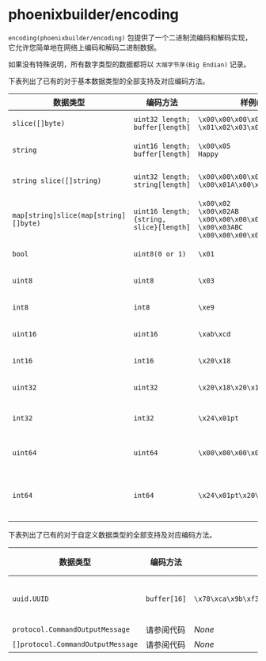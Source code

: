 # phoenixbuilder/encoding
`encoding(phoenixbuilder/encoding)` 包提供了一个二进制流编码和解码实现，它允许您简单地在网络上编码和解码二进制数据。

如果没有特殊说明，所有数字类型的数据都将以 `大端字节序(Big Endian)` 记录。

下表列出了已有的对于基本数据类型的全部支持及对应编码方法。

| 数据类型                              | 编码方法                                 | 样例(二进制形式)                                                                                                    | 样例(可读形式)                        | 备注                                                                   |
| ------------------------------------- | ---------------------------------------- | ------------------------------------------------------------------------------------------------------------------- | ------------------------------------- | ---------------------------------------------------------------------- |
| `slice([]byte)`                       | `uint32 length; buffer[length]`          | `\x00\x00\x00\x05`<br/>`\x01\x02\x03\x04\x05`                                                                       | `[1, 2, 3, 4, 5]`                     | 单个 `slice` 的最大长度上限为 `4294967295`                             |
| `string`                              | `uint16 length; buffer[length]`          | `\x00\x05`<br/>`Happy`                                                                                              | `Happy`                               | 单个 `字符串` 的最大长度上限为 `65535`                                 |
| `string slice([]string)`              | `uint32 length; string[length]`          | `\x00\x00\x00\x03`<br/>`\x00\x01A\x00\x02AB\x00\x03ABC`                                                             | `["A", "AB", "ABC"]`                  | 单个 `string slice` 的最大长度上限为 `4294967295`                      |
| `map[string]slice(map[string][]byte)` | `uint16 length; {string, slice}[length]` | `\x00\x02`<br/>`\x00\x02AB`<br/>`\x00\x00\x00\x01\x02`<br/>`\x00\x03ABC`<br/>`\x00\x00\x00\x05\x01\x02\x03\x04\x05` | `{"AB": [2], "ABC": [1, 2, 3, 4, 5]}` | 单个 `map[string]slice` 的最大长度上限为 `65535`                       |
| `bool`                                | `uint8(0 or 1)`                          | `\x01`                                                                                                              | `true`                                | 接受值仅限于 `0(false)` 或 `1(true)`                                   |
| `uint8`                               | `uint8`                                  | `\x03`                                                                                                              | `3`                                   | 单个 `uint8` 的取值范围为 `0 - 255`                                    |
| `int8`                                | `int8`                                   | `\xe9`                                                                                                              | `-23`                                 | 单个 `int8` 的取值范围为 `-128 - 127`                                  |
| `uint16`                              | `uint16`                                 | `\xab\xcd`                                                                                                          | `43981`                               | 单个 `uint16` 的取值范围为 `0 - 65535`                                 |
| `int16`                               | `int16`                                  | `\x20\x18`                                                                                                          | `8216`                                | 单个 `int16` 的取值范围为 `-32768 - 32767`                             |
| `uint32`                              | `uint32`                                 | `\x20\x18\x20\x18`                                                                                                  | `538451992`                           | 单个 `uint32` 的取值范围为 `0 - 4294967295`                            |
| `int32`                               | `int32`                                  | `\x24\x01pt`                                                                                                        | `604074100`                           | 单个 `int32` 的取值范围为 `-2147483648 - 2147483647`                   |
| `uint64`                              | `uint64`                                 | `\x00\x00\x00\x00\x00\x00\x00\x08`                                                                                  | `8`                                   | 单个 `uint64` 的取值范围为 `0 - 18446744073709551615`                  |
| `int64`                               | `int64`                                  | `\x24\x01pt\x20\x18\x20\x16`                                                                                        | `2594478504399085590`                 | 单个 `int64` 的取值范围为 `-9223372036854775808 - 9223372036854775807` |

下表列出了已有的对于自定义数据类型的全部支持及对应编码方法。

| 数据类型                          | 编码方法     | 样例(二进制形式)                                                   | 样例(可读形式)                         | 备注                               |
| --------------------------------- | ------------ | ------------------------------------------------------------------ | -------------------------------------- | ---------------------------------- |
| `uuid.UUID`                       | `buffer[16]` | `\x78\xca\x9b\xf3\x07\x4c\x11\xee\x93\x1b\x00\xff\xad\x4d\xc5\x4d` | `78ca9bf3-074c-11ee-931b-00ffad4dc54d` | 单个 `uuid.UUID` 的长度为常数 `16` |
| `protocol.CommandOutputMessage`   | 请参阅代码   | _None_                                                             | _None_                                 | _None_                             |
| `[]protocol.CommandOutputMessage` | 请参阅代码   | _None_                                                             | _None_                                 | _None_                             |